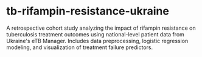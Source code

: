 # tb-rifampin-resistance-ukraine
A retrospective cohort study analyzing the impact of rifampin resistance on tuberculosis treatment outcomes using national-level patient data from Ukraine's eTB Manager. Includes data preprocessing, logistic regression modeling, and visualization of treatment failure predictors.
